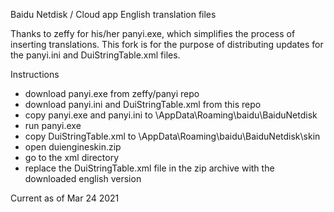 Baidu Netdisk / Cloud app English translation files

Thanks to zeffy for his/her panyi.exe, which simplifies the process of inserting translations.
This fork is for the purpose of distributing updates for the panyi.ini and DuiStringTable.xml files. 

Instructions

 - download panyi.exe from zeffy/panyi repo
 - download panyi.ini and DuiStringTable.xml from this repo
 - copy panyi.exe and panyi.ini to \AppData\Roaming\baidu\BaiduNetdisk
 - run panyi.exe
 - copy DuiStringTable.xml to \AppData\Roaming\baidu\BaiduNetdisk\skin
 - open duiengineskin.zip
 - go to the xml directory
 - replace the DuiStringTable.xml file in the zip archive with the downloaded english version

Current as of Mar 24 2021
